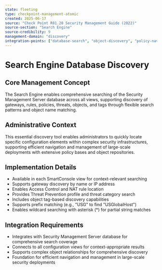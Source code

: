 ```yaml
---
state: fleeting
type: checkpoint-management-atomic
created: 2025-06-17
source: "Check Point R81.20 Security Management Guide (2022)"
source-section: "Search Engine"
source-credibility: 9
management-domain: "discovery"
integration-points: ["database-search", "object-discovery", "policy-navigation", "information-retrieval"]
---
```


# Search Engine Database Discovery

## Core Management Concept
The Search Engine enables comprehensive searching of the Security Management Server database across all views, supporting discovery of gateways, rules, policies, threats, objects, and tags through flexible search patterns and object name matching.

## Administrative Context
This essential discovery tool enables administrators to quickly locate specific configuration elements within complex security infrastructures, supporting efficient navigation and management of large-scale deployments with extensive policy bases and object repositories.

## Implementation Details
- Available in each SmartConsole view for context-relevant searching
- Supports gateway discovery by name or IP address
- Enables Access Control and NAT rule location
- Provides Threat Prevention profile and threat category search
- Includes object tag-based discovery capabilities
- Supports prefix matching (e.g., "USG" to find "USGlobalHost")
- Enables wildcard searching with asterisk (*) for partial string matches

## Integration Requirements
- Integrates with Security Management Server database for comprehensive search coverage
- Connects to all configuration views for context-appropriate results
- Supports complex object relationships for comprehensive discovery
- Foundation for efficient navigation and management in large-scale security deployments
